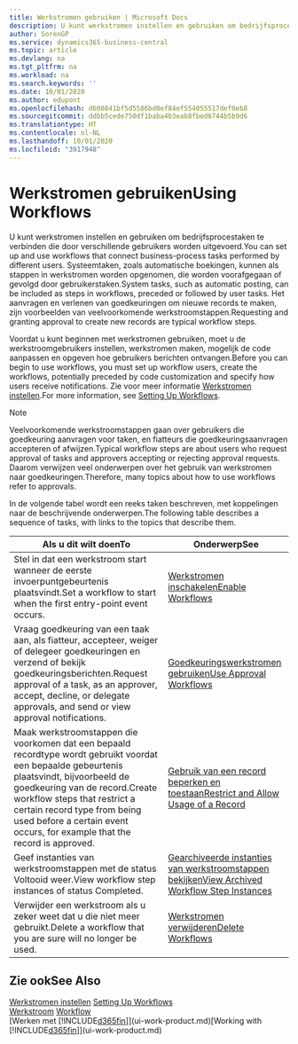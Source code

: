 ```yaml
---
title: Werkstromen gebruiken | Microsoft Docs
description: U kunt werkstromen instellen en gebruiken om bedrijfsprocestaken te verbinden die door verschillende gebruikers worden uitgevoerd. Systeemtaken, zoals automatische boekingen, kunnen als stappen in werkstromen worden opgenomen, die worden voorafgegaan of gevolgd door gebruikerstaken. Het aanvragen en verlenen van goedkeuringen om nieuwe records te maken, zijn voorbeelden van veelvoorkomende werkstroomstappen.
author: SorenGP
ms.service: dynamics365-business-central
ms.topic: article
ms.devlang: na
ms.tgt_pltfrm: na
ms.workload: na
ms.search.keywords: ''
ms.date: 10/01/2020
ms.author: edupont
ms.openlocfilehash: d608841bf5d5586bd0ef84ef554055517def0eb8
ms.sourcegitcommit: ddbb5cede750df1baba4b3eab8fbed6744b5b9d6
ms.translationtype: HT
ms.contentlocale: nl-NL
ms.lasthandoff: 10/01/2020
ms.locfileid: "3917948"
---
```

# <a name="using-workflows"></a><span data-ttu-id="22319-105">Werkstromen gebruiken</span><span class="sxs-lookup"><span data-stu-id="22319-105">Using Workflows</span></span>
<span data-ttu-id="22319-106">U kunt werkstromen instellen en gebruiken om bedrijfsprocestaken te verbinden die door verschillende gebruikers worden uitgevoerd.</span><span class="sxs-lookup"><span data-stu-id="22319-106">You can set up and use workflows that connect business-process tasks performed by different users.</span></span> <span data-ttu-id="22319-107">Systeemtaken, zoals automatische boekingen, kunnen als stappen in werkstromen worden opgenomen, die worden voorafgegaan of gevolgd door gebruikerstaken.</span><span class="sxs-lookup"><span data-stu-id="22319-107">System tasks, such as automatic posting, can be included as steps in workflows, preceded or followed by user tasks.</span></span> <span data-ttu-id="22319-108">Het aanvragen en verlenen van goedkeuringen om nieuwe records te maken, zijn voorbeelden van veelvoorkomende werkstroomstappen.</span><span class="sxs-lookup"><span data-stu-id="22319-108">Requesting and granting approval to create new records are typical workflow steps.</span></span>  

 <span data-ttu-id="22319-109">Voordat u kunt beginnen met werkstromen gebruiken, moet u de werkstroomgebruikers instellen, werkstromen maken, mogelijk de code aanpassen en opgeven hoe gebruikers berichten ontvangen.</span><span class="sxs-lookup"><span data-stu-id="22319-109">Before you can begin to use workflows, you must set up workflow users, create the workflows, potentially preceded by code customization and specify how users receive notifications.</span></span> <span data-ttu-id="22319-110">Zie voor meer informatie [Werkstromen instellen](across-set-up-workflows.md).</span><span class="sxs-lookup"><span data-stu-id="22319-110">For more information, see [Setting Up Workflows](across-set-up-workflows.md).</span></span>  

> [!NOTE]  
>  <span data-ttu-id="22319-111">Veelvoorkomende werkstroomstappen gaan over gebruikers die goedkeuring aanvragen voor taken, en fiatteurs die goedkeuringsaanvragen accepteren of afwijzen.</span><span class="sxs-lookup"><span data-stu-id="22319-111">Typical workflow steps are about users who request approval of tasks and approvers accepting or rejecting approval requests.</span></span> <span data-ttu-id="22319-112">Daarom verwijzen veel onderwerpen over het gebruik van werkstromen naar goedkeuringen.</span><span class="sxs-lookup"><span data-stu-id="22319-112">Therefore, many topics about how to use workflows refer to approvals.</span></span>  

 <span data-ttu-id="22319-113">In de volgende tabel wordt een reeks taken beschreven, met koppelingen naar de beschrijvende onderwerpen.</span><span class="sxs-lookup"><span data-stu-id="22319-113">The following table describes a sequence of tasks, with links to the topics that describe them.</span></span>  

|<span data-ttu-id="22319-114">**Als u dit wilt doen**</span><span class="sxs-lookup"><span data-stu-id="22319-114">**To**</span></span>|<span data-ttu-id="22319-115">**Onderwerp**</span><span class="sxs-lookup"><span data-stu-id="22319-115">**See**</span></span>|  
|------------|-------------|  
|<span data-ttu-id="22319-116">Stel in dat een werkstroom start wanneer de eerste invoerpuntgebeurtenis plaatsvindt.</span><span class="sxs-lookup"><span data-stu-id="22319-116">Set a workflow to start when the first entry-point event occurs.</span></span>|[<span data-ttu-id="22319-117">Werkstromen inschakelen</span><span class="sxs-lookup"><span data-stu-id="22319-117">Enable Workflows</span></span>](across-how-to-enable-workflows.md)|  
|<span data-ttu-id="22319-118">Vraag goedkeuring van een taak aan, als fiatteur, accepteer, weiger of delegeer goedkeuringen en verzend of bekijk goedkeuringsberichten.</span><span class="sxs-lookup"><span data-stu-id="22319-118">Request approval of a task, as an approver, accept, decline, or delegate approvals, and send or view approval notifications.</span></span>|[<span data-ttu-id="22319-119">Goedkeuringswerkstromen gebruiken</span><span class="sxs-lookup"><span data-stu-id="22319-119">Use Approval Workflows</span></span>](across-how-use-approval-workflows.md)|  
|<span data-ttu-id="22319-120">Maak werkstroomstappen die voorkomen dat een bepaald recordtype wordt gebruikt voordat een bepaalde gebeurtenis plaatsvindt, bijvoorbeeld de goedkeuring van de record.</span><span class="sxs-lookup"><span data-stu-id="22319-120">Create workflow steps that restrict a certain record type from being used before a certain event occurs, for example that the record is approved.</span></span>|[<span data-ttu-id="22319-121">Gebruik van een record beperken en toestaan</span><span class="sxs-lookup"><span data-stu-id="22319-121">Restrict and Allow Usage of a Record</span></span>](across-how-to-restrict-and-allow-usage-of-a-record.md)|  
|<span data-ttu-id="22319-122">Geef instanties van werkstroomstappen met de status Voltooid weer.</span><span class="sxs-lookup"><span data-stu-id="22319-122">View workflow step instances of status Completed.</span></span>|[<span data-ttu-id="22319-123">Gearchiveerde instanties van werkstroomstappen bekijken</span><span class="sxs-lookup"><span data-stu-id="22319-123">View Archived Workflow Step Instances</span></span>](across-how-to-view-archived-workflow-step-instances.md)|  
|<span data-ttu-id="22319-124">Verwijder een werkstroom als u zeker weet dat u die niet meer gebruikt.</span><span class="sxs-lookup"><span data-stu-id="22319-124">Delete a workflow that you are sure will no longer be used.</span></span>|[<span data-ttu-id="22319-125">Werkstromen verwijderen</span><span class="sxs-lookup"><span data-stu-id="22319-125">Delete Workflows</span></span>](across-how-to-delete-workflows.md)|  

## <a name="see-also"></a><span data-ttu-id="22319-126">Zie ook</span><span class="sxs-lookup"><span data-stu-id="22319-126">See Also</span></span>  
<span data-ttu-id="22319-127">[Werkstromen instellen](across-set-up-workflows.md) </span><span class="sxs-lookup"><span data-stu-id="22319-127">[Setting Up Workflows](across-set-up-workflows.md) </span></span>  
<span data-ttu-id="22319-128">[Werkstroom](across-workflow.md) </span><span class="sxs-lookup"><span data-stu-id="22319-128">[Workflow](across-workflow.md) </span></span>  
<span data-ttu-id="22319-129">[Werken met [!INCLUDE[d365fin](includes/d365fin_md.md)]](ui-work-product.md)</span><span class="sxs-lookup"><span data-stu-id="22319-129">[Working with [!INCLUDE[d365fin](includes/d365fin_md.md)]](ui-work-product.md)</span></span>
